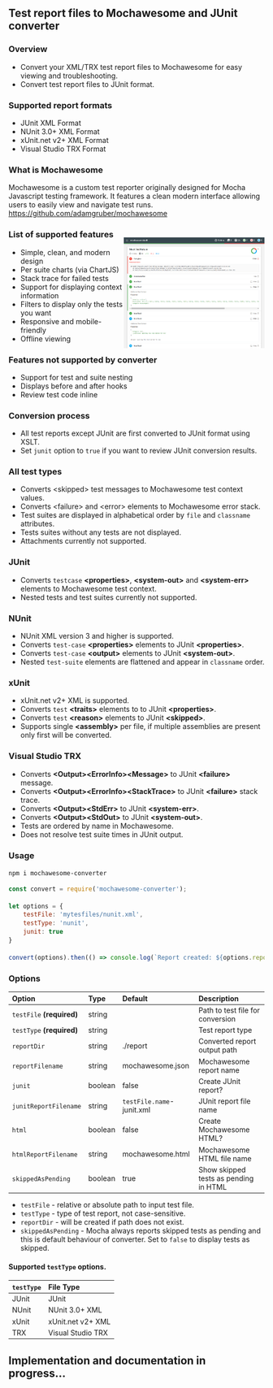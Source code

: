 ## Test report files to Mochawesome and JUnit converter

### Overview

- Convert your XML/TRX test report files to Mochawesome for easy viewing and troubleshooting.
- Convert test report files to JUnit format.

### Supported report formats

- JUnit XML Format  
- NUnit 3.0+ XML Format  
- xUnit.net v2+ XML Format  
- Visual Studio TRX Format  

### What is Mochawesome

Mochawesome is a custom test reporter originally designed for Mocha Javascript testing framework.
It features a clean modern interface allowing users to easily view and navigate test runs.  
https://github.com/adamgruber/mochawesome

<img align="right" src="./docs/NUnit-mock-assembly-dll5.png" style="padding-top: 25px" alt="Mochawesome Report" width="55%" />

### List of supported features

- Simple, clean, and modern design
- Per suite charts (via ChartJS)
- Stack trace for failed tests
- Support for displaying context information
- Filters to display only the tests you want 
- Responsive and mobile-friendly
- Offline viewing

### Features not supported by converter

- Support for test and suite nesting
- Displays before and after hooks
- Review test code inline

### Conversion process

 - All test reports except JUnit are first converted to JUnit format using XSLT.
 - Set `junit` option to `true` if you want to review JUnit conversion results.

### All test types

- Converts &lt;skipped&gt; test messages to Mochawesome test context values.
- Converts &lt;failure&gt; and &lt;error&gt; elements to Mochawesome error stack.
- Test suites are displayed in alphabetical order by `file` and `classname` attributes.
- Tests suites without any tests are not displayed.
- Attachments currently not supported.

### JUnit 

- Converts `testcase` **&lt;properties&gt;**, **&lt;system-out&gt;** and **&lt;system-err&gt;** elements to Mochawesome test context.
- Nested tests and test suites currently not supported.

### NUnit

- NUnit XML version 3 and higher is supported.
- Converts `test-case` **&lt;properties&gt;** elements to JUnit **&lt;properties&gt;**.
- Converts `test-case` **&lt;output&gt;** elements to JUnit **&lt;system-out&gt;**.
- Nested `test-suite` elements are flattened and appear in `classname` order.

### xUnit  

- xUnit.net v2+ XML is supported.
- Converts `test` **&lt;traits&gt;** elements to  to JUnit **&lt;properties&gt;**.
- Converts `test` **&lt;reason&gt;** elements to JUnit **&lt;skipped&gt;**.
- Supports single **&lt;assembly&gt;** per file, if multiple assemblies are present only first will be converted.

### Visual Studio TRX

- Converts **&lt;Output&gt;&lt;ErrorInfo&gt;&lt;Message&gt;** to JUnit **&lt;failure&gt;** message.
- Converts **&lt;Output&gt;&lt;ErrorInfo&gt;&lt;StackTrace&gt;** to JUnit **&lt;failure&gt;** stack trace.
- Converts **&lt;Output&gt;&lt;StdErr&gt;** to JUnit **&lt;system-err&gt;**.
- Converts **&lt;Output&gt;&lt;StdOut&gt;** to JUnit **&lt;system-out&gt;**.
- Tests are ordered by name in Mochawesome.
- Does not resolve test suite times in JUnit output.

### Usage

```bash
npm i mochawesome-converter
```

```js
const convert = require('mochawesome-converter');

let options = {
    testFile: 'mytesfiles/nunit.xml',
    testType: 'nunit',
    junit: true
}

convert(options).then(() => console.log(`Report created: ${options.reportDir}/${options.reportFilename}`));
```

### Options

| Option                    | Type    | Default                   | Description                           |
|:--------------------------|:--------|:--------------------------|:--------------------------------------|
| `testFile` **(required)** | string  |                           | Path to test file for conversion      |
| `testType` **(required)** | string  |                           | Test report type                      |
| `reportDir`               | string  | ./report                  | Converted report output path          |
| `reportFilename`          | string  | mochawesome.json          | Mochawesome report name               |
| `junit`                   | boolean | false                     | Create JUnit report?                  |
| `junitReportFilename`     | string  | `testFile.name`-junit.xml | JUnit report file name                |
| `html`                    | boolean | false                     | Create Mochawesome HTML?              |
| `htmlReportFilename`      | string  | mochawesome.html          | Mochawesome HTML file name            |
| `skippedAsPending`        | boolean | true                      | Show skipped tests as pending in HTML |

- `testFile` - relative or absolute path to input test file.
- `testType` - type of test report, not case-sensitive.
- `reportDir` - will be created if path does not exist.
- `skippedAsPending` - Mocha always reports skipped tests as pending and this is default behaviour of converter. Set to `false` to display tests as skipped.

#### Supported `testType` options.

| `testType` | File Type         |
|:-----------|:------------------|
| JUnit      | JUnit             |
| NUnit      | NUnit 3.0+ XML    |
| xUnit      | xUnit.net v2+ XML |
| TRX        | Visual Studio TRX |


## Implementation and documentation in progress...




